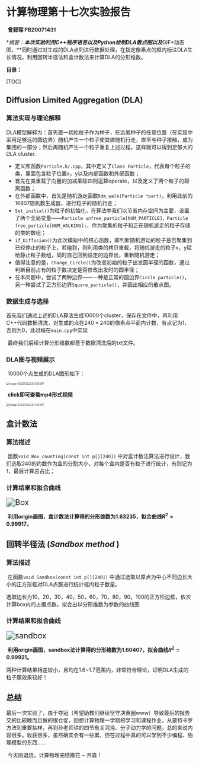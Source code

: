 # 计算物理第十七次实验报告

​															**曾郅琛 PB20071431**

**摘要：**本次实验利用*C++*程序语言以及*Python*绘制DLA散点图以及***GIF*动态图，**同时通过对生成的DLA点列进行数据处理，在指定像素点的框内标注DLA生长情况，利用回转半径法和盒计数法来计算DLA的分形维数。

**目录：**

[TOC]

## Diffusion Limited Aggregation (DLA)

### 算法实现与理论解释

​	DLA模型解释为：首先置一初始粒子作为种子，在远离种子的任意位置（在实现中采用足够远的圆边界）随机产生一个粒子使其做随机行走，直至与种子接触，成为集团的一部分；然后再随机产生一个粒子重复上述过程，这样就可以得到足够大的DLA cluster.

- 定义库函数`Particle.h/.cpp`，其中定义了`Class Particle`，代表每个粒子的类，里面包含粒子位置x，y以及内部函数和外部函数；
- 首先在类重载了向量的加减乘除四则运算operate，以及定义了两个粒子的距离函数；
- 在外部函数中，首先是随机游走函数`Rdm_walk(Particle *part)`，利用此前的16807随机数生成器，进行粒子的随机行走；
- `Set_initial()`为粒子的初始化，在算法中我们以节省内存空间为主要，设置了两个全局变量——`Particle unfree_particle[NUM_PARTICLE]，Particle free_particle[NUM_WALKING];`，作为聚集的粒子和正在随机游走的粒子存储的类的数组；
- `if_Diffusion()`为此次模拟中的核心函数，即判断随机游动的粒子是否聚集到已经停止的粒子上，若碰到，则利用类的拷贝重载，将随机游走的粒子x，y赋给静止粒子数组，同时自己回到设定的边界出，重新随机游走；
- 值得注意的是，`Change_Circle()`为改变初始的粒子出发圆半径的函数，通过判断目前占有的粒子数决定是否修改出发时的圆半径；
- 在本问题中，尝试了两种边界——一种是正常的圆边界`Circle_particle()`，另一种尝试了正方形边界`Square_particle()`，并画出相应的散点图。

### 数据生成与选择

​	首先我们通过上述的DLA算法生成10000个cluster，保存在文件中，再利用C++代码数据清洗，对生成的点在$240 \times 240$的像素点平面内计数，有点记为1，否则为0，此过程在`main.cpp`中实现

​	最终我们后续计算分形维数都基于数据清洗后的txt文件。

### DLA图与视频展示

​	10000个点生成的DLA图形如下：

<img src="C:\Users\HUAWEI\AppData\Roaming\Typora\typora-user-images\image-20221222233730307.png" alt="image-20221222233730307" style="zoom: 50%;" />

​	**click即可查看mp4形式视频**

<img src="C:\Users\HUAWEI\AppData\Roaming\Typora\typora-user-images\image-20221222233730307.png" alt="image-20221222233730307" style="zoom: 50%;" />

## 盒计数法

### 算法描述

​	函数`void Box_counting(const int p[][240])`  中对盒计数法算法进行设计，我们选取240的约数作为盒的分割大小，对每个盒内是否有粒子进行统计，有则记为1，最后计算总占比；

### 计算结果和拟合曲线

<img src="D:\Courses\ComputerPhysics\homework_17\report\Box.jpg" alt="Box" style="zoom: 150%;" />

​	**利用origin画图，盒计数法计算得的分形维数为$1.63235$，拟合曲线$R^2=0.99917$。**



## 回转半径法 (*Sandbox method* )

### 算法描述

​	在函数`void Sandbox(const int p[][240])` 中通过选取以原点为中心不同边长大小的正方形框对DLA点簇进行统计框内粒子数量。

​	选取边长为10，20，30，40，50，60，70，80，90，100的正方形边框，依次计算box内的占据点数，拟合出以分形维数为参数的曲线图

### 计算结果和拟合曲线

<img src="D:\Courses\ComputerPhysics\homework_17\report\sandbox.jpg" alt="sandbox" style="zoom:150%;" />

​	**利用origin画图，sandbox法计算得的分形维数为$1.60407$，拟合曲线$R^2=0.99921$。**

​	两种计算结果相差较小，且均在1.6~1.7范围内，非常符合理论，证明DLA生成的粒子簇效果较好！

## 总结

​	最后一次实验了，由于夺冠（希望助教们继续坚守决赛圈www）导致最后的报告交的比较晚而且做的很仓促，回想计算物理一学期的学习和课程作业，从蒙特卡罗方法到重要抽样，再到孙老师讲的四节有关混沌、分子动力学的问题，总的来说内容很多，收获很多，虽然确实会有一些累，但在过程中真的可以学到不少编程、物理模型的东西……

​	今天刚退烧，计算物理完结撒花 ~ 开森！

